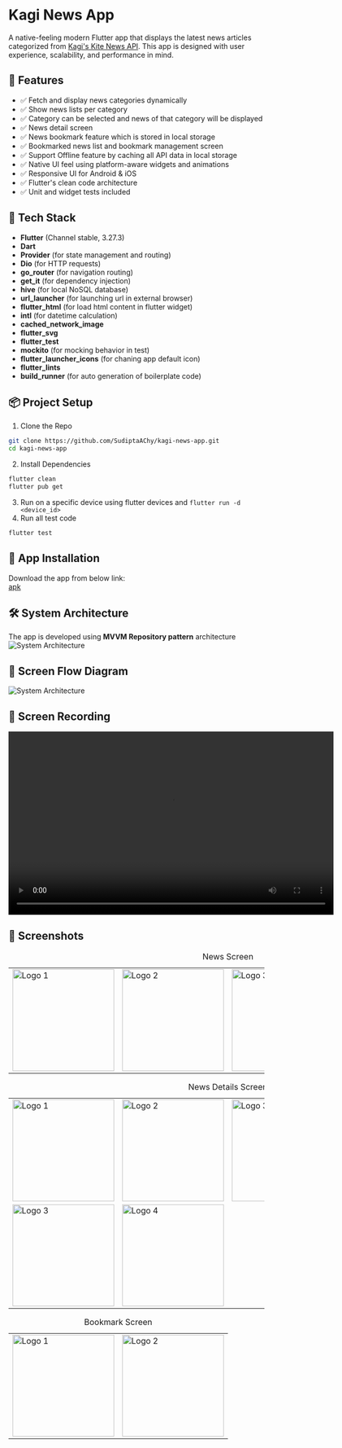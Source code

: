 # Kagi News App

A native-feeling modern Flutter app that displays the latest news articles categorized from [Kagi's Kite News API](https://kite.kagi.com). This app is designed with user experience, scalability, and performance in mind.

## 🚀 Features

- ✅ Fetch and display news categories dynamically
- ✅ Show news lists per category
- ✅ Category can be selected and news of that category will be displayed
- ✅ News detail screen
- ✅ News bookmark feature which is stored in local storage
- ✅ Bookmarked news list and bookmark management screen
- ✅ Support Offline feature by caching all API data in local storage
- ✅ Native UI feel using platform-aware widgets and animations
- ✅ Responsive UI for Android & iOS
- ✅ Flutter's clean code architecture
- ✅ Unit and widget tests included

## 🔧 Tech Stack

- **Flutter** (Channel stable, 3.27.3)
- **Dart**
- **Provider** (for state management and routing)
- **Dio** (for HTTP requests)
- **go_router** (for navigation routing)
- **get_it** (for dependency injection)
- **hive** (for local NoSQL database)
- **url_launcher** (for launching url in external browser)
- **flutter_html** (for load html content in flutter widget)
- **intl** (for datetime calculation)
- **cached_network_image**
- **flutter_svg**
- **flutter_test**
- **mockito** (for mocking behavior in test)
- **flutter_launcher_icons** (for chaning app default icon)
- **flutter_lints**
- **build_runner** (for auto generation of boilerplate code)

## 📦 Project Setup

1. Clone the Repo

```bash
git clone https://github.com/SudiptaAChy/kagi-news-app.git
cd kagi-news-app
```

2. Install Dependencies

```bash
flutter clean
flutter pub get
```

3. Run on a specific device using flutter devices and `flutter run -d <device_id>`
4. Run all test code

```bash
flutter test
```

## 📲 App Installation

Download the app from below link: \
[apk](https://portal.testapp.io/apps/install/mzyOmL5n5QZKy)

## 🛠️ System Architecture

The app is developed using **MVVM Repository pattern** architecture
<img src="./screenshots/system architecture.png" alt="System Architecture"/>

## 🔀 Screen Flow Diagram

<img src="./screenshots/screen flow diagram.png" alt="System Architecture"/>

## 🎥 Screen Recording

<video width="640" height="360" controls>
  <source src="./screenshots/screen_recorder.mp4" type="video/mp4">
  Your browser does not support the video tag.
</video>

## 📸 Screenshots

<table>
<caption>News Screen</caption>
  <tr>
    <td><img src="./screenshots/ss1.jpg" alt="Logo 1" width="200"></td>
    <td><img src="./screenshots/ss2.jpg" alt="Logo 2" width="200"></td>
    <td><img src="./screenshots/ss3.jpg" alt="Logo 3" width="200"></td>
    <td><img src="./screenshots/ss4.jpg" alt="Logo 4" width="200"></td>
  </tr>
</table>
<table>
<caption>News Details Screen</caption>
  <tr>
    <td><img src="./screenshots/ss5.jpg" alt="Logo 1" width="200"></td>
    <td><img src="./screenshots/ss6.jpg" alt="Logo 2" width="200"></td>
    <td><img src="./screenshots/ss7.jpg" alt="Logo 3" width="200"></td>
    <td><img src="./screenshots/ss8.jpg" alt="Logo 4" width="200"></td>
  </tr>
  <tr>
    <td><img src="./screenshots/ss9.jpg" alt="Logo 3" width="200"></td>
    <td><img src="./screenshots/ss10.jpg" alt="Logo 4" width="200"></td>
  </tr>
</table>
<table>
<caption>Bookmark Screen</caption>
  <tr>
    <td><img src="./screenshots/ss11.jpg" alt="Logo 1" width="200"></td>
    <td><img src="./screenshots/ss12.jpg" alt="Logo 2" width="200"></td>
  </tr>
</table>
